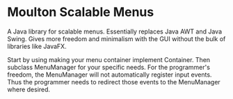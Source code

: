 # Moulton Scalable Menus
A Java library for scalable menus. Essentially replaces Java AWT and Java Swing. Gives more freedom and minimalism with the GUI without the bulk of libraries like JavaFX.

Start by using making your menu container implement Container. Then subclass MenuManager for your specific needs. For the programmer's freedom, the MenuManager will not automatically register input events. Thus the programmer needs to redirect those events to the MenuManager where desired.
